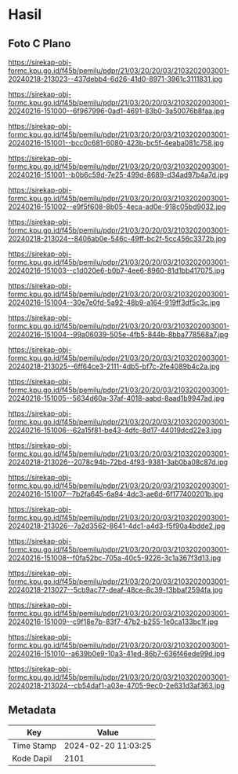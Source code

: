 # Hasil

## Foto C Plano

https://sirekap-obj-formc.kpu.go.id/f45b/pemilu/pdpr/21/03/20/20/03/2103202003001-20240218-213023--437debb4-6d26-41d0-8971-3961c3111831.jpg

https://sirekap-obj-formc.kpu.go.id/f45b/pemilu/pdpr/21/03/20/20/03/2103202003001-20240216-151000--6f967996-0ad1-4691-83b0-3a50076b8faa.jpg

https://sirekap-obj-formc.kpu.go.id/f45b/pemilu/pdpr/21/03/20/20/03/2103202003001-20240216-151001--bcc0c681-6080-423b-bc5f-4eaba081c758.jpg

https://sirekap-obj-formc.kpu.go.id/f45b/pemilu/pdpr/21/03/20/20/03/2103202003001-20240216-151001--b0b6c59d-7e25-499d-8689-d34ad97b4a7d.jpg

https://sirekap-obj-formc.kpu.go.id/f45b/pemilu/pdpr/21/03/20/20/03/2103202003001-20240216-151002--e9f5f608-8b05-4eca-ad0e-918c05bd9032.jpg

https://sirekap-obj-formc.kpu.go.id/f45b/pemilu/pdpr/21/03/20/20/03/2103202003001-20240218-213024--8406ab0e-546c-49ff-bc2f-5cc456c3372b.jpg

https://sirekap-obj-formc.kpu.go.id/f45b/pemilu/pdpr/21/03/20/20/03/2103202003001-20240216-151003--c1d020e6-b0b7-4ee6-8960-81d1bb417075.jpg

https://sirekap-obj-formc.kpu.go.id/f45b/pemilu/pdpr/21/03/20/20/03/2103202003001-20240216-151004--30e7e0fd-5a92-48b9-a164-919ff3df5c3c.jpg

https://sirekap-obj-formc.kpu.go.id/f45b/pemilu/pdpr/21/03/20/20/03/2103202003001-20240216-151004--99a06039-505e-4fb5-844b-8bba778568a7.jpg

https://sirekap-obj-formc.kpu.go.id/f45b/pemilu/pdpr/21/03/20/20/03/2103202003001-20240218-213025--6ff64ce3-2111-4db5-bf7c-2fe4089b4c2a.jpg

https://sirekap-obj-formc.kpu.go.id/f45b/pemilu/pdpr/21/03/20/20/03/2103202003001-20240216-151005--5634d60a-37af-4018-aabd-8aad1b9947ad.jpg

https://sirekap-obj-formc.kpu.go.id/f45b/pemilu/pdpr/21/03/20/20/03/2103202003001-20240216-151006--62a15f81-be43-4dfc-8d17-44019dcd22e3.jpg

https://sirekap-obj-formc.kpu.go.id/f45b/pemilu/pdpr/21/03/20/20/03/2103202003001-20240218-213026--2078c94b-72bd-4f93-9381-3ab0ba08c87d.jpg

https://sirekap-obj-formc.kpu.go.id/f45b/pemilu/pdpr/21/03/20/20/03/2103202003001-20240216-151007--7b2fa645-6a94-4dc3-ae6d-6f177400201b.jpg

https://sirekap-obj-formc.kpu.go.id/f45b/pemilu/pdpr/21/03/20/20/03/2103202003001-20240218-213026--7a2d3562-8641-4dc1-a4d3-f5f90a4bdde2.jpg

https://sirekap-obj-formc.kpu.go.id/f45b/pemilu/pdpr/21/03/20/20/03/2103202003001-20240216-151008--f0fa52bc-705a-40c5-9226-3c1a367f3d13.jpg

https://sirekap-obj-formc.kpu.go.id/f45b/pemilu/pdpr/21/03/20/20/03/2103202003001-20240218-213027--5cb9ac77-deaf-48ce-8c39-f3bbaf2594fa.jpg

https://sirekap-obj-formc.kpu.go.id/f45b/pemilu/pdpr/21/03/20/20/03/2103202003001-20240216-151009--c9f18e7b-83f7-47b2-b255-1e0ca133bc1f.jpg

https://sirekap-obj-formc.kpu.go.id/f45b/pemilu/pdpr/21/03/20/20/03/2103202003001-20240216-151010--a639b0e9-10a3-41ed-86b7-636f46ede99d.jpg

https://sirekap-obj-formc.kpu.go.id/f45b/pemilu/pdpr/21/03/20/20/03/2103202003001-20240218-213024--cb54daf1-a03e-4705-9ec0-2e631d3af363.jpg


## Metadata

| Key        | Value               |
| ---------- | ------------------- |
| Time Stamp | 2024-02-20 11:03:25 |
| Kode Dapil | 2101                |



